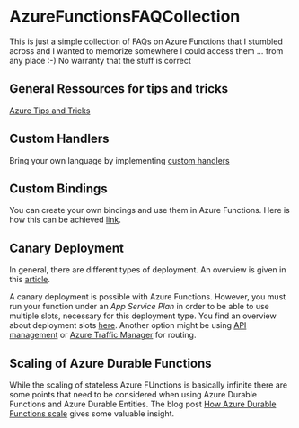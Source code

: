 # AzureFunctionsFAQCollection
This is just a simple collection of FAQs on Azure Functions that I stumbled across and I wanted to memorize somewhere I could access them ... from any place :-)
No warranty that the stuff is correct

## General Ressources for tips and tricks
[Azure Tips and Tricks](https://microsoft.github.io/AzureTipsAndTricks/)

## Custom Handlers
Bring your own language by implementing [custom handlers](https://docs.microsoft.com/en-US/azure/azure-functions/functions-custom-handlers)

## Custom Bindings
You can create your own bindings and use them in Azure Functions. Here is how this can be achieved [link](https://microsoft.github.io/AzureTipsAndTricks/blog/tip247.html).

## Canary Deployment
In general, there are different types of deployment. An overview is given in this [article](https://azure.microsoft.com/de-de/blog/deployment-strategies-defined/).

A canary deployment is possible with Azure Functions. However, you must run your function under an *App Service Plan* in order to be able to use multiple slots, necessary for this deployment type. You find an overview about deployment slots [here](https://docs.microsoft.com/en-US/azure/azure-functions/functions-deployment-slots).
Another option might be using [API management](https://docs.microsoft.com/en-us/azure/api-management/) or [Azure Traffic Manager](https://docs.microsoft.com/en-us/azure/traffic-manager/traffic-manager-routing-methods#weighted) for routing.

## Scaling of Azure Durable Functions
While the scaling of stateless Azure FUnctions is basically infinite there are some points that need to be considered when using Azure Durable Functions and Azure Durable Entities. The blog post [How Azure Durable Functions scale](https://zure.com/en/blog/how-azure-durable-functions-scale/) gives some valuable insight.
